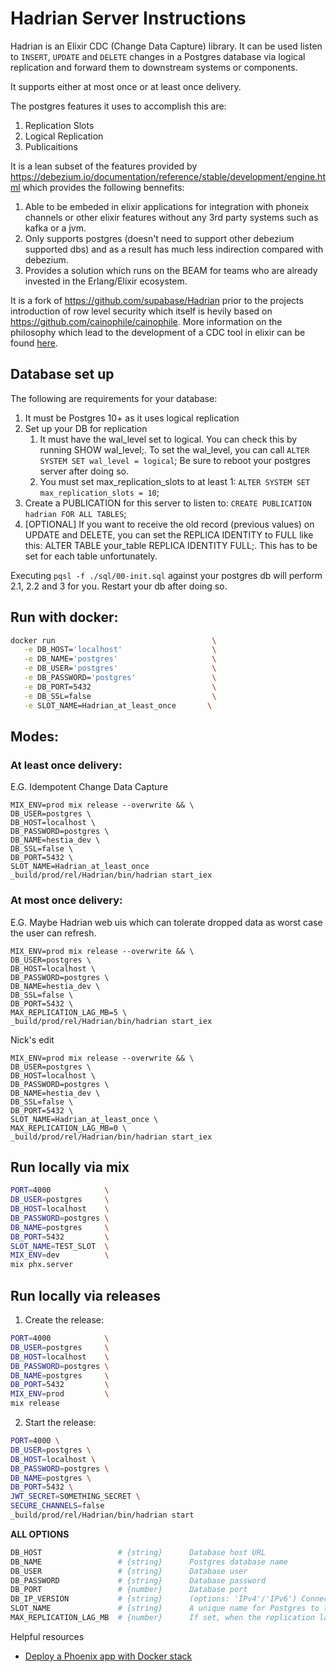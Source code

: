 # Hadrian Server Instructions

Hadrian is an Elixir CDC (Change Data Capture) library. It can be used listen
to `INSERT`, `UPDATE` and `DELETE` changes in a Postgres database via logical
replication and forward them to downstream systems or components.

It supports either at most once or at least once delivery.

The postgres features it uses to accomplish this are:
1. Replication Slots
2. Logical Replication 
3. Publicaitions

It is a lean subset of the features provided by https://debezium.io/documentation/reference/stable/development/engine.html
which provides the following bennefits:

1. Able to be embeded in elixir applications for integration with phoneix channels
or other elixir features without any 3rd party systems such as kafka or a jvm.
2. Only supports postgres (doesn't need to support other debezium supported dbs)
and as a result has much less indirection compared with debezium.
3. Provides a solution which runs on the BEAM for teams who are already invested
in the Erlang/Elixir ecosystem.


It is a fork of https://github.com/supabase/Hadrian prior to the projects
introduction of row level security which itself is hevily based on 
https://github.com/cainophile/cainophile. More information on the philosophy
which lead to the development of a CDC tool in elixir can be found [here](https://bbhoss.io/posts/announcing-cainophile/).

## Database set up
The following are requirements for your database:

1. It must be Postgres 10+ as it uses logical replication
2. Set up your DB for replication
    1. It must have the wal_level set to logical. You can check this by running SHOW wal_level;. To set the wal_level, you can call `ALTER SYSTEM SET wal_level = logical`; Be sure to reboot your postgres server after doing so.
    2. You must set max_replication_slots to at least 1: `ALTER SYSTEM SET max_replication_slots = 10`;
3. Create a PUBLICATION for this server to listen to: `CREATE PUBLICATION hadrian FOR ALL TABLES`;
4. [OPTIONAL] If you want to receive the old record (previous values) on UPDATE and DELETE, you can set the REPLICA IDENTITY to FULL like this: ALTER TABLE your_table REPLICA IDENTITY FULL;. This has to be set for each table unfortunately.


Executing `pqsl -f ./sql/00-init.sql` against your postgres db will perform 2.1, 2.2 and 3 for you. Restart your db after doing so.

## Run with docker:
```sh
docker run                                   \
   -e DB_HOST='localhost'                    \
   -e DB_NAME='postgres'                     \
   -e DB_USER='postgres'                     \
   -e DB_PASSWORD='postgres'                 \
   -e DB_PORT=5432                           \
   -e DB_SSL=false                           \
   -e SLOT_NAME=Hadrian_at_least_once       \
```

## Modes:

### At least once delivery:

E.G. Idempotent Change Data Capture

```
MIX_ENV=prod mix release --overwrite && \
DB_USER=postgres \
DB_HOST=localhost \
DB_PASSWORD=postgres \
DB_NAME=hestia_dev \
DB_SSL=false \
DB_PORT=5432 \
SLOT_NAME=Hadrian_at_least_once
_build/prod/rel/Hadrian/bin/hadrian start_iex
```

### At most once delivery:

E.G. Maybe Hadrian web uis which can tolerate dropped data as worst case
the user can refresh.

```
MIX_ENV=prod mix release --overwrite && \
DB_USER=postgres \
DB_HOST=localhost \
DB_PASSWORD=postgres \
DB_NAME=hestia_dev \
DB_SSL=false \
DB_PORT=5432 \
MAX_REPLICATION_LAG_MB=5 \
_build/prod/rel/Hadrian/bin/hadrian start_iex
```

Nick's edit
```
MIX_ENV=prod mix release --overwrite && \
DB_USER=postgres \
DB_HOST=localhost \
DB_PASSWORD=postgres \
DB_NAME=hestia_dev \
DB_SSL=false \
DB_PORT=5432 \
SLOT_NAME=Hadrian_at_least_once \
MAX_REPLICATION_LAG_MB=0 \
_build/prod/rel/Hadrian/bin/hadrian start_iex
```

## Run locally via mix

```sh
PORT=4000            \
DB_USER=postgres     \
DB_HOST=localhost    \
DB_PASSWORD=postgres \
DB_NAME=postgres     \
DB_PORT=5432         \
SLOT_NAME=TEST_SLOT  \
MIX_ENV=dev          \
mix phx.server
```


## Run locally via releases

1. Create the release:

```sh
PORT=4000            \
DB_USER=postgres     \
DB_HOST=localhost    \
DB_PASSWORD=postgres \
DB_NAME=postgres     \
DB_PORT=5432         \
MIX_ENV=prod         \
mix release
```

2. Start the release:

```sh
PORT=4000 \
DB_USER=postgres \
DB_HOST=localhost \
DB_PASSWORD=postgres \
DB_NAME=postgres \
DB_PORT=5432 \
JWT_SECRET=SOMETHING_SECRET \
SECURE_CHANNELS=false
_build/prod/rel/Hadrian/bin/hadrian start
```

**ALL OPTIONS**

```sh
DB_HOST                 # {string}      Database host URL
DB_NAME                 # {string}      Postgres database name
DB_USER                 # {string}      Database user
DB_PASSWORD             # {string}      Database password
DB_PORT                 # {number}      Database port
DB_IP_VERSION           # {string}      (options: 'IPv4'/'IPv6') Connect to database via either IPv4 or IPv6. Disregarded if database host is an IP address (e.g. '127.0.0.1') and recommended if database host is a name (e.g. 'db.abcd.supabase.co') to prevent potential non-existent domain (NXDOMAIN) errors.
SLOT_NAME               # {string}      A unique name for Postgres to track where this server has "listened until". If the server dies, it can pick up from the last position. This should be lowercase.
MAX_REPLICATION_LAG_MB  # {number}      If set, when the replication lag exceeds MAX_REPLICATION_LAG_MB (value must be a positive integer in megabytes), then replication slot is dropped, Hadrian is restarted, and a new slot is created. Warning: setting MAX_REPLICATION_SLOT_MB could cause database changes to be lost when the replication slot is dropped.
```


Helpful resources

- [Deploy a Phoenix app with Docker stack](https://dev.to/ilsanto/deploy-a-phoenix-app-with-docker-stack-1j9c)
